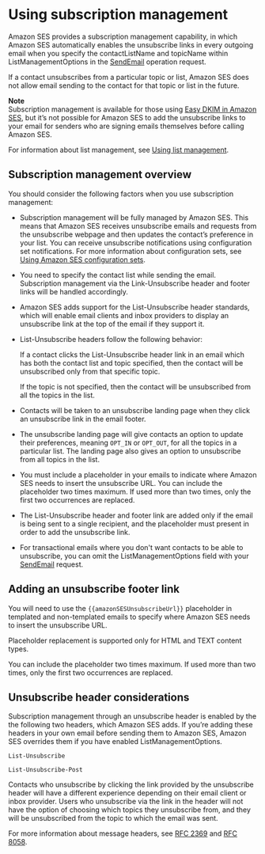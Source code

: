 # Using subscription management<a name="sending-email-subscription-management"></a>

Amazon SES provides a subscription management capability, in which Amazon SES automatically enables the unsubscribe links in every outgoing email when you specify the contactListName and topicName within ListManagementOptions in the [SendEmail](https://docs.aws.amazon.com/ses/latest/APIReference-V2/API_SendEmail.html) operation request\.

If a contact unsubscribes from a particular topic or list, Amazon SES does not allow email sending to the contact for that topic or list in the future\.

**Note**  
Subscription management is available for those using [Easy DKIM in Amazon SES](send-email-authentication-dkim-easy.md), but it’s not possible for Amazon SES to add the unsubscribe links to your email for senders who are signing emails themselves before calling Amazon SES\.

For information about list management, see [Using list management](sending-email-list-management.md)\.

## Subscription management overview<a name="subscription-management-overview"></a>

You should consider the following factors when you use subscription management:
+ Subscription management will be fully managed by Amazon SES\. This means that Amazon SES receives unsubscribe emails and requests from the unsubscribe webpage and then updates the contact’s preference in your list\. You can receive unsubscribe notifications using configuration set notifications\. For more information about configuration sets, see [Using Amazon SES configuration sets](using-configuration-sets.md)\.
+ You need to specify the contact list while sending the email\. Subscription management via the Link\-Unsubscribe header and footer links will be handled accordingly\. 
+ Amazon SES adds support for the List\-Unsubscribe header standards, which will enable email clients and inbox providers to display an unsubscribe link at the top of the email if they support it\.
+ List\-Unsubscribe headers follow the following behavior:

  If a contact clicks the List\-Unsubscribe header link in an email which has both the contact list and topic specified, then the contact will be unsubscribed only from that specific topic\.

  If the topic is not specified, then the contact will be unsubscribed from all the topics in the list\.
+ Contacts will be taken to an unsubscribe landing page when they click an unsubscribe link in the email footer\.
+ The unsubscribe landing page will give contacts an option to update their preferences, meaning `OPT_IN` or `OPT_OUT`, for all the topics in a particular list\. The landing page also gives an option to unsubscribe from all topics in the list\.
+ You must include a placeholder in your emails to indicate where Amazon SES needs to insert the unsubscribe URL\. You can include the placeholder two times maximum\. If used more than two times, only the first two occurrences are replaced\.
+ The List\-Unsubscribe header and footer link are added only if the email is being sent to a single recipient, and the placeholder must present in order to add the unsubscribe link\.
+ For transactional emails where you don't want contacts to be able to unsubscribe, you can omit the ListManagementOptions field with your [SendEmail](https://docs.aws.amazon.com/ses/latest/APIReference-V2/API_SendEmail.html) request\.

## Adding an unsubscribe footer link<a name="adding-unsubscribe-footer"></a>

You will need to use the `{{amazonSESUnsubscribeUrl}}` placeholder in templated and non\-templated emails to specify where Amazon SES needs to insert the unsubscribe URL\.

Placeholder replacement is supported only for HTML and TEXT content types\.

You can include the placeholder two times maximum\. If used more than two times, only the first two occurrences are replaced\.

## Unsubscribe header considerations<a name="unsubscribe-header-considerations"></a>

Subscription management through an unsubscribe header is enabled by the the following two headers, which Amazon SES adds\. If you’re adding these headers in your own email before sending them to Amazon SES, Amazon SES overrides them if you have enabled ListManagementOptions\.

`List-Unsubscribe`

`List-Unsubscribe-Post`

Contacts who unsubscribe by clicking the link provided by the unsubscribe header will have a different experience depending on their email client or inbox provider\. Users who unsubscribe via the link in the header will not have the option of choosing which topics they unsubscribe from, and they will be unsubscribed from the topic to which the email was sent\.

For more information about message headers, see [RFC 2369](https://tools.ietf.org/html/rfc2369) and [RFC 8058](https://tools.ietf.org/html/rfc8058)\.
